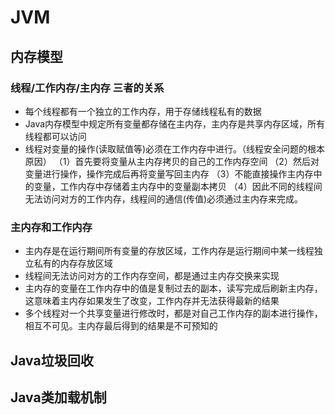 
# JVM

## 内存模型

### 线程/工作内存/主内存 三者的关系
* 每个线程都有一个独立的工作内存，用于存储线程私有的数据
* Java内存模型中规定所有变量都存储在主内存，主内存是共享内存区域，所有线程都可以访问
* 线程对变量的操作(读取赋值等)必须在工作内存中进行。（线程安全问题的根本原因）
（1）首先要将变量从主内存拷贝的自己的工作内存空间
（2）然后对变量进行操作，操作完成后再将变量写回主内存
（3）不能直接操作主内存中的变量，工作内存中存储着主内存中的变量副本拷贝
（4）因此不同的线程间无法访问对方的工作内存，线程间的通信(传值)必须通过主内存来完成。

### 主内存和工作内存
* 主内存是在运行期间所有变量的存放区域，工作内存是运行期间中某一线程独立私有的内存存放区域
* 线程间无法访问对方的工作内存空间，都是通过主内存交换来实现
* 主内存的变量在工作内存中的值是复制过去的副本，读写完成后刷新主内存，这意味着主内存如果发生了改变，工作内存并无法获得最新的结果
* 多个线程对一个共享变量进行修改时，都是对自己工作内存的副本进行操作，相互不可见。主内存最后得到的结果是不可预知的



## Java垃圾回收

## Java类加载机制
